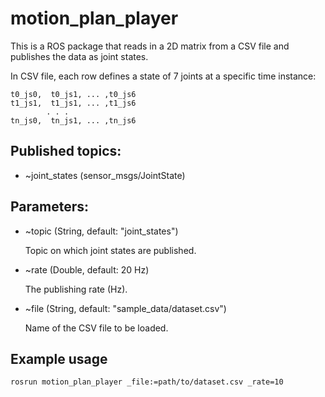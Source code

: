 # motion\_plan\_player

This is a ROS package that reads in a 2D matrix from a CSV file and publishes the data as joint states. 

In CSV file, each row defines a state of 7 joints at a specific time instance:
```
t0_js0,  t0_js1, ... ,t0_js6
t1_js1,  t1_js1, ... ,t1_js6
        . . .
tn_js0,  tn_js1, ... ,tn_js6
```



## Published topics:

  * ~joint\_states (sensor\_msgs/JointState)

## Parameters:

  * ~topic (String, default: "joint\_states")

      Topic on which joint states are published.

  * ~rate (Double, default: 20 Hz)

      The publishing rate (Hz).

  * ~file (String, default: "sample\_data/dataset.csv")

    Name of the CSV file to be loaded.

## Example usage

```rosrun motion_plan_player _file:=path/to/dataset.csv _rate=10```
